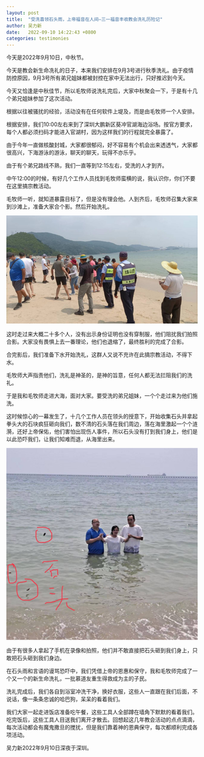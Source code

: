 ```yaml
---
layout: post
title:  "受洗喜领石头雨，上帝福音在人间—三一福音丰收教会洗礼历险记"
author: 吴力新
date:   2022-09-10 14:22:43 +0800
categories: testimonies
---
```

今天是2022年9月10日，中秋节。
         
今天是教会新生命冼礼的日子，本来我们安排在9月3号进行秋季洗礼。由于疫情防控原因，9月3号所有弟兄姐妹都被封控在家中无法出行，只好推迟到今天。

今天又恰逢是中秋佳节，所以毛牧师说洗礼完后，大家中秋聚会一下，于是有十几个弟兄姐妹参加了这次活动。

根据以往被骚扰的经验，活动没有在任何软件上堤及，而是由毛牧师一个人安排。

根据安排，我们10:00左右来到了深圳大鹏新区葵冲官湖海边浴场。按官方要求，每个人都必须扫码才能进入官湖村，因为这样我们的行程就完全暴露了。

由于今年一直做核酸封城，大家都很郁闷，好不容易有个机会出来透透气，大家都很高兴，下海游泳的游泳，聊天的聊天，玩得不亦乐乎。

由于有个弟兄路线不熟，我们一直等到12:15左右，受洗的人才到齐。

中午12:00的时候，有好几个工作人员找到毛牧师蛮横的说，我认识你，你们不要在这里搞宗教活动。

毛牧师一听，就知道暴露目标了，但是没有理会他。人到齐后，毛牧师召集大家来到沙滩上，准备大家合个影。然后开始洗礼。

![pic1](/images/baptism-in-stone-rain/pic1.jpg)


这时走过来大概二十多个人，没有出示身份证明也没有穿制服，他们阻扰我们拍照合影。大家没有畏惧上去一番理论，他们也退缩了，最终胜利的完成了合影。

合完影后，我们准备下水开始洗礼，这群人又说不充许在此搞宗教活动，不得下水。

毛牧师大声指责他们，洗礼是神圣的，是神的旨意，任何人都无法拦阻我们的洗礼。

于是我和毛牧师走进大海，面对大家。要受洗的弟兄姐妹，一个个走过来为他们施洗。

这时候惊心的一幕发生了，十几个工作人员在领头的授意下，开始收集石头并拿起拳头大的石块疯狂砸向我们，数不清的石头落在我们周边，落在海里激起一个个涟漪，还好上帝保佑，他们害怕出现伤人事件，所以石头没有打到我们身上，他们是以此恐吓我们，让我们知难而退，从海里出来。

![pic2](/images/baptism-in-stone-rain/pic2.jpg)


由于有很多人拿起了手机在录像和拍照，他们并不敢直接把石头砸到我们身上，只敢把石头砸到我们身边。

在石头雨和言语的谩骂恐吓中，我们凭借上帝的恩惠和保守，我和毛牧师完成了一个又一个的新生命洗礼，一批慕道友重生得救成为主的子民。

洗礼完成后，我们各自到浴室冲洗干净，换好衣服，这些人一直跟在我们后面，不说话，像一条条忠诚的哈巴狗，呆呆的看着我们。

我们大家一起走进饭店准备吃午餐，这些工具人全部蹲在墙角下默默的看着我们。吃完饭后，这些工具人目送我们离开才散去。回想起这几年教会活动的点点滴滴，每次活动都会有魔鬼撒旦的搅扰，但是我们靠着神的恩典保守，每次都顺利完成各项活动。

吴力新2022年9月10日深夜于深圳。